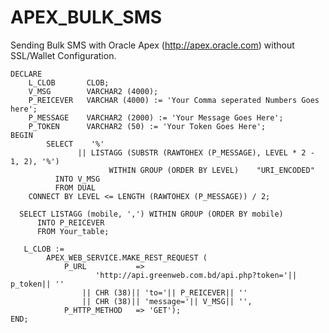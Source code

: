 # APEX_BULK_SMS
Sending Bulk SMS with Oracle Apex (http://apex.oracle.com) without SSL/Wallet Configuration.


    DECLARE
        L_CLOB       CLOB;
        V_MSG        VARCHAR2 (4000);
        P_REICEVER   VARCHAR (4000) := 'Your Comma seperated Numbers Goes here';
        P_MESSAGE    VARCHAR2 (2000) := 'Your Message Goes Here';
        P_TOKEN      VARCHAR2 (50) := 'Your Token Goes Here';
    BEGIN
            SELECT    '%'
                   || LISTAGG (SUBSTR (RAWTOHEX (P_MESSAGE), LEVEL * 2 - 1, 2), '%')
                          WITHIN GROUP (ORDER BY LEVEL)    "URI_ENCODED"
              INTO V_MSG
              FROM DUAL
        CONNECT BY LEVEL <= LENGTH (RAWTOHEX (P_MESSAGE)) / 2;
    
      SELECT LISTAGG (mobile, ',') WITHIN GROUP (ORDER BY mobile)
          INTO P_REICEVER
          FROM Your_table;
    
       L_CLOB :=
            APEX_WEB_SERVICE.MAKE_REST_REQUEST (
                P_URL           =>
                       'http://api.greenweb.com.bd/api.php?token='|| p_token|| ''
                    || CHR (38)|| 'to='|| P_REICEVER|| ''
                    || CHR (38)|| 'message='|| V_MSG|| '',
                P_HTTP_METHOD   => 'GET');
    END;
